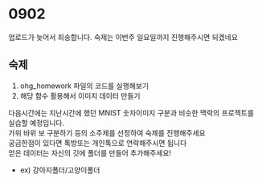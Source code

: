 # 0902
업로드가 늦어서 죄송합니다.
숙제는 이번주 일요일까지 진행해주시면 되겠네요


## 숙제
1. ohg_homework 파일의 코드를 실행해보기
2. 해당 함수 활용해서 이미지 데이터 만들기

다음시간에는 지난시간에 했던 MNIST 숫자이미지 구분과 비슷한 맥락의 프로젝트를 실습할 예정입니다.</br>
가위 바위 보 구분하기 등의 소주제를 선정하여 숙제를 진행해주세요<br>
궁금한점이 있다면 톡방또는 개인톡으로 연락해주시면 됩니다</br>
얻은 데이터는 자신의 깃에 폴더를 만들어 추가해주세요!<br>
- ex) 강아지폴더/고양이폴더
